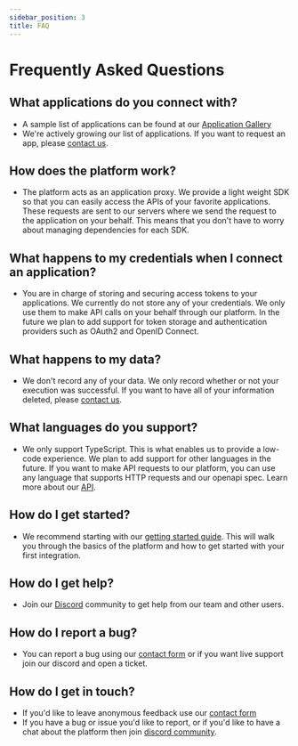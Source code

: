 ```yaml
---
sidebar_position: 3
title: FAQ
---
```


# Frequently Asked Questions

## What applications do you connect with?

- A sample list of applications can be found at our [Application Gallery](https://worksheets.dev/applications)
- We're actively growing our list of applications. If you want to request an app, please [contact us](/contact-us).

## How does the platform work?

- The platform acts as an application proxy. We provide a light weight SDK so that you can easily access the APIs of your favorite applications. These requests are sent to our servers where we send the request to the application on your behalf. This means that you don't have to worry about managing dependencies for each SDK.

## What happens to my credentials when I connect an application?

- You are in charge of storing and securing access tokens to your applications. We currently do not store any of your credentials. We only use them to make API calls on your behalf through our platform. In the future we plan to add support for token storage and authentication providers such as OAuth2 and OpenID Connect.

## What happens to my data?

- We don't record any of your data. We only record whether or not your execution was successful. If you want to have all of your information deleted, please [contact us](/contact-us).

## What languages do you support?

- We only support TypeScript. This is what enables us to provide a low-code experience. We plan to add support for other languages in the future. If you want to make API requests to our platform, you can use any language that supports HTTP requests and our openapi spec. Learn more about our [API](/docs/api).

## How do I get started?

- We recommend starting with our [getting started guide](/getting-started). This will walk you through the basics of the platform and how to get started with your first integration.

## How do I get help?

- Join our [Discord](https://discord.gg/ujEmEdjCaY) community to get help from our team and other users.

## How do I report a bug?

- You can report a bug using our [contact form](/contact-us#contact-form) or if you want live support join our discord and open a ticket.

## How do I get in touch?

- If you'd like to leave anonymous feedback use our [contact form](contact-us#contact-form)
- If you have a bug or issue you'd like to report, or if you'd like to have a chat about the platform then join [discord community](https://discord.gg/ujEmEdjCaY).
